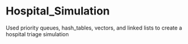 # Hospital_Simulation
 Used priority queues, hash_tables, vectors, and linked lists to create a hospital triage simulation
